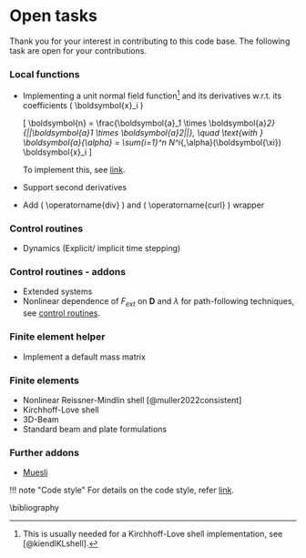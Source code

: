 <!--
SPDX-FileCopyrightText: 2022 The Ikarus Developers mueller@ibb.uni-stuttgart.de
SPDX-License-Identifier: CC-BY-SA-4.0
-->

# Open tasks
Thank you for your interest in contributing to this code base.
The following task are open for your contributions.

### Local functions
* Implementing a unit normal field function[^KLNote] and its derivatives w.r.t. its coefficients \( \boldsymbol{x}_i \)

    \[ 
    \boldsymbol{n} = \frac{\boldsymbol{a}_1 \times \boldsymbol{a}_2}{||\boldsymbol{a}_1 \times \boldsymbol{a}_2||}, \quad \text{with } \boldsymbol{a}_{\alpha} = \sum_{i=1}^n N^i_{,\alpha}(\boldsymbol{\xi}) \boldsymbol{x}_i
    \] 

    To implement this, see [link](../01_framework/localFunctions.md#how-to-implement-your-own-local-functions).

* Support second derivatives
* Add \( \operatorname{div} \) and \( \operatorname{curl} \) wrapper

### Control routines
* Dynamics (Explicit/ implicit time stepping)

### Control routines - addons
* Extended systems
* Nonlinear dependence of $F_{ext}$ on $\mathbf{D}$ and $\lambda$ for path-following techniques, see [control routines](../01_framework/controlRoutines.md#path-following-techniques).

### Finite element helper
* Implement a default mass matrix

### Finite elements
* Nonlinear Reissner-Mindlin shell [@muller2022consistent]
* Kirchhoff-Love shell
* 3D-Beam
* Standard beam and plate formulations

### Further addons
* [Muesli](https://materials.imdea.org/muesli/)

[^KLNote]: This is usually needed for a Kirchhoff-Love shell implementation, see [@kiendlKLshell].

!!! note  "Code style"
    For details on the code style, refer [link](codeStyle.md).

\bibliography 
